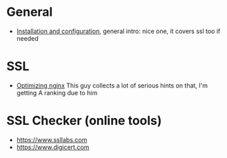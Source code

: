 # General
- [Installation and configuration](https://github.com/jukbot/setup-nginx-webserver), general intro: nice one, it covers ssl too if needed

# SSL
- [Optimizing nginx](https://bjornjohansen.no/optimizing-https-nginx) This guy collects a lot of serious hints on that,
I'm getting A ranking due to him

# SSL Checker (online tools)
- https://www.ssllabs.com
- https://www.digicert.com
